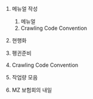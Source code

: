 01. 메뉴얼 작성
	1. 메뉴얼
	2. Crawling Code Convention
	
02. 현행화

03. 펭귄준비

04. Crawling Code Convention

05. 작업량 모음

06. MZ 보험회의 내일